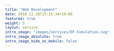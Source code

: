 ```yaml
---
title: "Web Development"
date: 2018-11-28T15:15:34+10:00
featured: true
weight: 5
layout: service
intro_image: "images/services/DF-Simulation.svg"
intro_image_absolute: true
intro_image_hide_on_mobile: false
---
```


